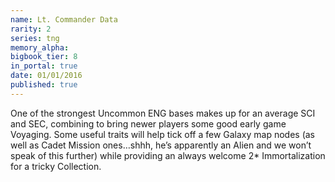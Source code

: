 ```yaml
---
name: Lt. Commander Data
rarity: 2
series: tng
memory_alpha:
bigbook_tier: 8
in_portal: true
date: 01/01/2016
published: true
---
```


One of the strongest Uncommon ENG bases makes up for an average SCI and SEC, combining to bring newer players some good early game Voyaging. Some useful traits will help tick off a few Galaxy map nodes (as well as Cadet Mission ones…shhh, he’s apparently an Alien and we won’t speak of this further) while providing an always welcome 2* Immortalization for a tricky Collection.
